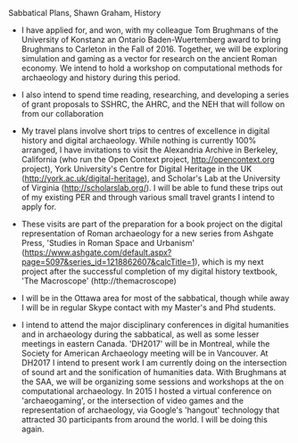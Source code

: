 Sabbatical Plans, Shawn Graham, History

- I have applied for, and won, with my colleague Tom Brughmans of the University of Konstanz an Ontario Baden-Wuertemberg award to bring Brughmans to Carleton in the Fall of 2016. Together, we will be exploring simulation and gaming as a vector for research on the ancient Roman economy. We intend to hold a workshop on computational methods for archaeology and history during this period.

- I also intend to spend time reading, researching, and developing a series of grant proposals to SSHRC, the AHRC, and the NEH that will follow on from our collaboration

- My travel plans involve short trips to centres of excellence in digital history and digital archaeology. While nothing is currently 100% arranged, I have invitations to visit the Alexandria Archive in Berkeley, California (who run the Open Context project, http://opencontext.org project), York University's Centre for Digital Heritage in the UK (http://york.ac.uk/digital-heritage), and Scholar's Lab at the University of Virginia (http://scholarslab.org/). I will be able to fund these trips out of my existing PER and through various small travel grants I intend to apply for.

- These visits are part of the preparation for a book project on the digital representation of Roman archaeology for a new series from Ashgate Press, 'Studies in Roman Space and Urbanism' (https://www.ashgate.com/default.aspx?page=5097&series_id=1218862607&calcTitle=1), which is my next project after the successful completion of my digital history textbook, 'The Macroscope' (http://themacroscope)

- I will be in the Ottawa area for most of the sabbatical, though while away I will be in regular Skype contact with my Master's and Phd students.

- I intend to attend the major disciplinary conferences in digital humanities and in archaeology during the sabbatical, as well as some lesser meetings in eastern Canada. 'DH2017' will be in Montreal, while the Society for American Archaeology meeting will be in Vancouver. At DH2017 I intend to present work I am currently doing on the intersection of sound art and the sonification of humanities data. With Brughmans at the SAA, we will be organizing some sessions and workshops at the on computational archaeology. In 2015 I hosted a virtual conference on 'archaeogaming', or the intersection of video games and the representation of archaeology, via Google's 'hangout' technology that attracted 30 participants from around the world. I will be doing this again.

